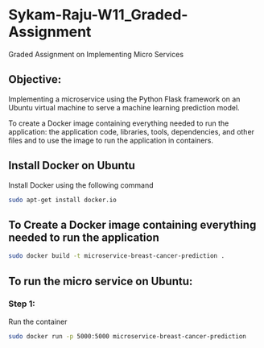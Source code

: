 # Sykam-Raju-W11_Graded-Assignment
Graded Assignment on Implementing Micro Services


## Objective:
Implementing a microservice using the Python Flask framework on an Ubuntu virtual
machine to serve a machine learning prediction model.

To create a Docker image containing everything needed to run the application: the
application code, libraries, tools, dependencies, and other files and to use the image to run
the application in containers.

## Install Docker on Ubuntu 

Install  Docker using the following command

```bash
sudo apt-get install docker.io
```

## To Create a Docker image containing everything needed to run the application 

```bash
sudo docker build -t microservice-breast-cancer-prediction .
```


## To run the micro service on Ubuntu:



### Step 1:

Run the container


```bash
sudo docker run -p 5000:5000 microservice-breast-cancer-prediction
```


